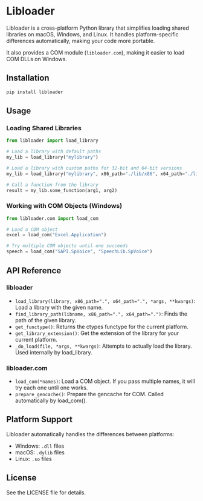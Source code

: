 # Libloader

Libloader is a cross-platform Python library that simplifies loading shared libraries on macOS, Windows, and Linux. It handles platform-specific differences automatically, making your code more portable.

It also provides a COM module (`libloader.com`), making it easier to load COM DLLs on Windows.

## Installation

```bash
pip install libloader
```

## Usage

### Loading Shared Libraries

```python
from libloader import load_library

# Load a library with default paths
my_lib = load_library("mylibrary")

# Load a library with custom paths for 32-bit and 64-bit versions
my_lib = load_library("mylibrary", x86_path="./lib/x86", x64_path="./lib/x64")

# Call a function from the library
result = my_lib.some_function(arg1, arg2)
```

### Working with COM Objects (Windows)

```python
from libloader.com import load_com

# Load a COM object
excel = load_com("Excel.Application")

# Try multiple COM objects until one succeeds
speech = load_com("SAPI.SpVoice", "SpeechLib.SpVoice")
```

## API Reference

### libloader

* `load_library(library, x86_path=".", x64_path=".", *args, **kwargs)`: Load a library with the given name.
* `find_library_path(libname, x86_path=".", x64_path=".")`: Finds the path of the given library.
* `get_functype()`: Returns the ctypes functype for the current platform.
* `get_library_extension()`: Get the extension of the library for your current platform.
* `_do_load(file, *args, **kwargs)`: Attempts to actually load the library. Used internally by load_library.

### libloader.com

* `load_com(*names)`: Load a COM object. If you pass multiple names, it will try each one until one works.
* `prepare_gencache()`: Prepare the gencache for COM. Called automatically by load_com().

## Platform Support

Libloader automatically handles the differences between platforms:

* Windows: `.dll` files
* macOS: `.dylib` files
* Linux: `.so` files

## License

See the LICENSE file for details.
